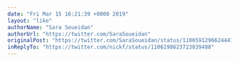 ```yaml
---
date: "Fri Mar 15 16:21:39 +0000 2019"
layout: "like"
authorName: "Sara Soueidan"
authorUrl: "https://twitter.com/SaraSoueidan"
originalPost: "https://twitter.com/SaraSoueidan/status/1106591296624447488"
inReplyTo: "https://twitter.com/nickf/status/1106198623723839488"
---
```

